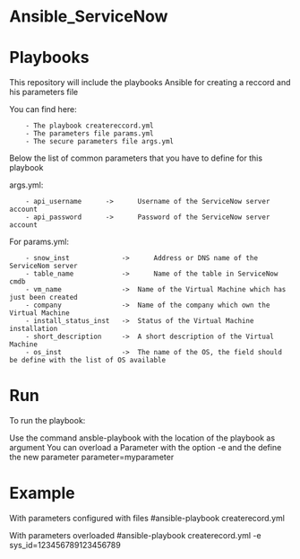 
# Ansible_ServiceNow

# Playbooks

This repository will include the playbooks Ansible for creating a reccord and his parameters file

You can find here:

        - The playbook createreccord.yml
        - The parameters file params.yml
        - The secure parameters file args.yml



Below the list of common parameters that you have to define for this playbook

args.yml:

        - api_username		->      Username of the ServiceNow server account
        - api_password		->      Password of the ServiceNow server account

For params.yml:

        - snow_inst             ->      Address or DNS name of the ServiceNom server
        - table_name            ->      Name of the table in ServiceNow cmdb
        - vm_name               -> 	Name of the Virtual Machine which has just been created
        - company               ->	Name of the company which own the Virtual Machine
        - install_status_inst   ->	Status of the Virtual Machine installation
        - short_description     ->	A short description of the Virtual Machine
        - os_inst               -> 	The name of the OS, the field should be define with the list of OS available

# Run

To run the playbook:

Use the command ansble-playbook with the location of the playbook as argument
You can overload a Parameter with the option -e and the define the new parameter parameter=myparameter

# Example

With parameters configured with files
#ansible-playbook createrecord.yml 

With parameters overloaded
#ansible-playbook createrecord.yml -e sys_id=123456789123456789


